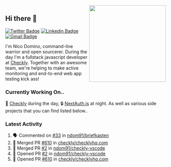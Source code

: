 <img align="right" src="https://user-images.githubusercontent.com/7415984/172472491-91b16eac-fa22-4ecf-92df-d687139fd1f9.gif" width="240" />

## Hi there 👋

[![Twitter Badge](https://img.shields.io/badge/-@ndom91-1ca0f1?style=flat-square&labelColor=1ca0f1&logo=twitter&logoColor=white&link=https://twitter.com/ndom91)](https://twitter.com/ndom91) [![Linkedin Badge](https://img.shields.io/badge/-ndom91-blue?style=flat-square&logo=Linkedin&logoColor=white&link=https://www.linkedin.com/in/ndom91/)](https://www.linkedin.com/in/ndom91/) [![Gmail Badge](https://img.shields.io/badge/-yo@ndo.dev-c14438?style=flat-square&logo=mail.ru&logoColor=white&link=mailto:yo@ndo.dev)](mailto:yo@ndo.dev)

I'm Nico Domino, command-line warrior and open sourcerer. During the day I'm a fullstack javascript developer at [Checkly](https://checklyhq.com). Together with an awesome team, we're helping to make active monitoring and end-to-end web app testing kick ass!

### Currently Working On..

🦝 [Checkly](https://checklyhq.com) during the day, 🔒 [NextAuth.js](https://github.com/nextauthjs/next-auth) at night. As well as various side projects that you can find listed below..

<!--START_SECTION_PROFILE_VIEWS:readme-info-->
<!--END_SECTION_PROFILE_VIEWS:readme-info-->

<!--START_SECTION_DAILY_COMMIT:readme-info-->
<!--END_SECTION_DAILY_COMMIT:readme-info-->

<!--START_SECTION_WEEKLY_COMMIT:readme-info-->
<!--END_SECTION_WEEKLY_COMMIT:readme-info-->

### Latest Activity

<!--START_SECTION:activity-->
1. 🗣 Commented on [#33](https://github.com/ndom91/briefkasten/issues/33) in [ndom91/briefkasten](https://github.com/ndom91/briefkasten)
2. 🎉 Merged PR [#610](https://github.com/checkly/checklyhq.com/pull/610) in [checkly/checklyhq.com](https://github.com/checkly/checklyhq.com)
3. 🎉 Merged PR [#2](https://github.com/ndom91/checkly-vscode/pull/2) in [ndom91/checkly-vscode](https://github.com/ndom91/checkly-vscode)
4. 💪 Opened PR [#2](https://github.com/ndom91/checkly-vscode/pull/2) in [ndom91/checkly-vscode](https://github.com/ndom91/checkly-vscode)
5. 💪 Opened PR [#610](https://github.com/checkly/checklyhq.com/pull/610) in [checkly/checklyhq.com](https://github.com/checkly/checklyhq.com)
<!--END_SECTION:activity-->
